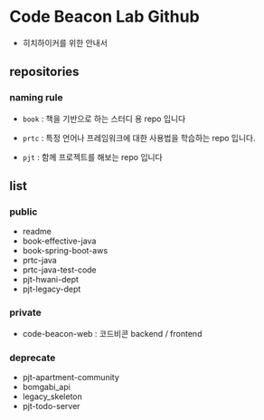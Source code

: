 # Code Beacon Lab Github

- 히치하이커를 위한 안내서



## repositories

### naming rule

- `book` : 책을 기반으로 하는 스터디 용 repo 입니다

- `prtc` : 특정 언어나 프레임워크에 대한 사용법을 학습하는 repo 입니다.
- `pjt` : 함께 프로젝트를 해보는 repo 입니다



## list

### public

- readme
- book-effective-java
- book-spring-boot-aws
- prtc-java
- prtc-java-test-code
- pjt-hwani-dept
- pjt-legacy-dept

### private

- code-beacon-web : 코드비콘 backend / frontend

### deprecate

- pjt-apartment-community
- bomgabi_api
- legacy_skeleton
- pjt-todo-server
